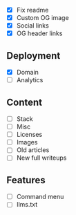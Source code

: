 - [x] Fix readme
- [x] Custom OG image
- [x] Social links
- [x] OG header links

## Deployment

- [x] Domain
- [ ] Analytics

## Content

- [ ] Stack
- [ ] Misc
- [ ] Licenses
- [ ] Images
- [ ] Old articles
- [ ] New full writeups

## Features

- [ ] Command menu
- [ ] llms.txt
